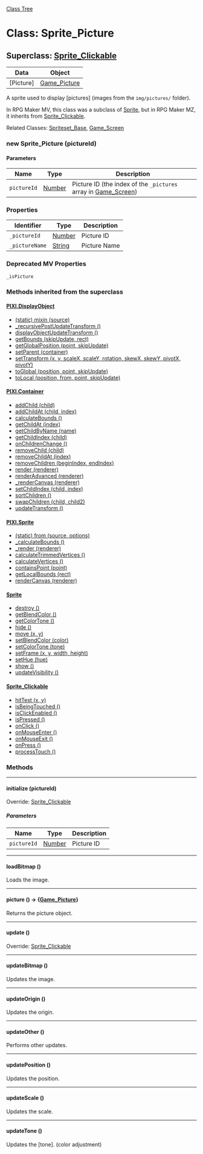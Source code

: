 [Class Tree](index.md)

# Class: Sprite_Picture

## Superclass: [Sprite_Clickable](Sprite_Clickable.md)

| Data     | Object                     |
| -------- | -------------------------- |
| [Picture] | [Game_Picture](Game_Picture.md) |

A sprite used to display [pictures] (images from the `img/pictures/` folder).

In RPG Maker MV, this class was a subclass of [Sprite](Sprite.md), but in RPG Maker MZ, it inherits from [Sprite_Clickable](Sprite_Clickable.md).

Related Classes: [Spriteset_Base](Spriteset_Base.md), [Game_Screen](Game_Screen.md)

### new Sprite_Picture (pictureId)
#### Parameters

| Name        | Type               | Description                                                                 |
| ----------- | ------------------ | --------------------------------------------------------------------------- |
| `pictureId` | [Number](Number.md) | Picture ID (the index of the `_pictures` array in [Game_Screen](Game_Screen.md)) |

### Properties

| Identifier    | Type               | Description      |
| ------------- | ------------------ | ---------------- |
| `_pictureId`  | [Number](Number.md) | Picture ID       |
| `_pictureName`| [String](String.md) | Picture Name     |

### Deprecated MV Properties
`_isPicture`

### Methods inherited from the superclass

#### [PIXI.DisplayObject](PIXI.DisplayObject.md)

* [(static) mixin (source)](PIXI.DisplayObject.md#static-mixin-source)
* [\_recursivePostUpdateTransform ()](PIXI.DisplayObject.md#_recursivepostupdatetransform-)
* [displayObjectUpdateTransform ()](PIXI.DisplayObject.md#displayobjectupdatetransform-)
* [getBounds (skipUpdate, rect)](PIXI.DisplayObject.md#getbounds-skipupdate-rect--pixirectangle)
* [getGlobalPosition (point, skipUpdate)](PIXI.DisplayObject.md#getglobalposition-point-skipupdate--pixipoint)
* [setParent (container)](PIXI.DisplayObject.md#setparent-container--pixicontainer)
* [setTransform (x, y, scaleX, scaleY, rotation, skewX, skewY, pivotX, pivotY)](PIXI.DisplayObject.md#settransform-x-y-scalex-scaley-rotation-skewx-skewy-pivotx-pivoty--pixidisplayobject)
* [toGlobal (position, point, skipUpdate)](PIXI.DisplayObject.md#toglobal-position-point-skipupdate--pixipoint)
* [toLocal (position, from, point, skipUpdate)](PIXI.DisplayObject.md#tolocal-position-from-point-skipupdate--pixipoint)

#### [PIXI.Container](PIXI.Container.md)

* [addChild (child) ](PIXI.Container.md#addchild-child--pixidisplayobject)
* [addChildAt (child, index)](PIXI.Container.md#addchildat-child-index--pixidisplayobject)
* [calculateBounds ()](PIXI.Container.md#calculatebounds-)
* [getChildAt (index)](PIXI.Container.md#getchildat-index--pixidisplayobject)
* [getChildByName (name)](PIXI.Container.md#getchildbyname-name--pixidisplayobject)
* [getChildIndex (child)](PIXI.Container.md#getchildindex-child--pixidisplayobject)
* [onChildrenChange ()](PIXI.Container.md#onchildrenchange-)
* [removeChild (child)](PIXI.Container.md#removechild-child--pixidisplayobject)
* [removeChildAt (index)](PIXI.Container.md#removechildat-index--pixidisplayobject)
* [removeChildren (beginIndex, endIndex)](PIXI.Container.md#removechildren-beginindex-endindex--arraypixidisplayobject)
* [render (renderer)](PIXI.Container.md#render-renderer)
* [renderAdvanced (renderer)](PIXI.Container.md#renderadvanced-renderer)
* [_renderCanvas (renderer)](PIXI.Container.md#_rendercanvas-renderer)
* [setChildIndex (child, index)](PIXI.Container.md#setchildindex-child-index)
* [sortChildren ()](PIXI.Container.md#sortchildren-)
* [swapChildren (child, child2)](PIXI.Container.md#swapchildren-child-child2)
* [updateTransform ()](PIXI.Container.md#updatetransform-)

#### [PIXI.Sprite](PIXI.Sprite.md)

* [(static) from (source, options)](PIXI.Sprite.md#static-from-source-options--pixisprite)
* [\_calculateBounds ()](PIXI.Sprite.md#_calculatebounds-)
* [\_render (renderer)](PIXI.Sprite.md#_render-renderer)
* [calculateTrimmedVertices ()](PIXI.Sprite.md#calculatetrimmedvertices-)
* [calculateVertices ()](PIXI.Sprite.md#calculatevertices-)
* [containsPoint (point)](PIXI.Sprite.md#containspoint-point--boolean)
* [getLocalBounds (rect)](PIXI.Sprite.md#getlocalbounds-rect--pixirectangle)
* [renderCanvas (renderer)](PIXI.Sprite.md#rendercanvas-renderer)

#### [Sprite](Sprite.md)

* [destroy ()](Sprite.md#destroy-)
* [getBlendColor ()](Sprite.md#getblendcolor---mvcolor)
* [getColorTone ()](Sprite.md#getcolortone---mvcolor)
* [hide ()](Sprite.md#hide-)
* [move (x, y)](Sprite.md#Sprite.md#move-x-y)
* [setBlendColor (color)](Sprite.md#setblendcolor-color)
* [setColorTone (tone)](Sprite.md#setcolortone-tone)
* [setFrame (x, y, width, height)](Sprite.md#setframe-x-y-width-height)
* [setHue (hue)](Sprite.md#sethue-hue)
* [show ()](Sprite.md#show-)
* [updateVisibility ()](Sprite.md#updatevisibility-)

#### [Sprite_Clickable](Sprite_Clickable.md)

* [hitTest (x, y)](Sprite_Clickable.md#hittest-x-y--boolean)
* [isBeingTouched ()](Sprite_Clickable.md#isbeingtouched---boolean)
* [isClickEnabled ()](Sprite_Clickable.md#isclickenabled---boolean)
* [isPressed ()](Sprite_Clickable.md#ispressed---boolean)
* [onClick ()](Sprite_Clickable.md#onclick-)
* [onMouseEnter ()](Sprite_Clickable.md#onmouseenter-)
* [onMouseExit ()](Sprite_Clickable.md#onmouseexit-)
* [onPress ()](Sprite_Clickable.md#onpress-)
* [processTouch ()](Sprite_Clickable.md#processtouch-)

### Methods

---

#### initialize (pictureId)
Override: [Sprite_Clickable](Sprite_Clickable.md#initialize-)

##### Parameters

| Name        | Type               | Description   |
| ----------- | ------------------ | ------------- |
| `pictureId` | [Number](Number.md) | Picture ID    |

---

#### loadBitmap ()
Loads the image.

---

#### picture () → {[Game_Picture](Game_Picture.md)}
Returns the picture object.

---

#### update ()
Override: [Sprite_Clickable](Sprite_Clickable.md#update-)

---

#### updateBitmap ()
Updates the image.

---

#### updateOrigin ()
Updates the origin.

---

#### updateOther ()
Performs other updates.

---

#### updatePosition ()
Updates the position.

---

#### updateScale ()
Updates the scale.

---

#### updateTone ()
Updates the [tone]. (color adjustment)
